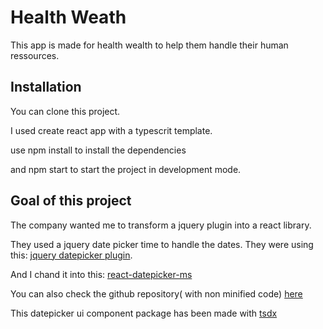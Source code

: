 # Health Weath

This app is made for health wealth to help them handle their human ressources.

## Installation

You can clone this project.

I used create react app with a typescrit template.

use npm install to install the dependencies

and npm start to start the project in development mode.

## Goal of this project

The company wanted me to transform a jquery plugin into a react library.

They used a jquery date picker time to handle the dates.
They were using this: [jquery datepicker plugin](https://github.com/xdan/datetimepicker).

And I chand it into this: [react-datepicker-ms](https://www.npmjs.com/package/react-datepicker-ms)

You can also check the github repository( with non minified code) [here](https://github.com/MathieuSchaff/datepicker-ms)

This datepicker ui component package has been made with [tsdx](https://tsdx.io/)
